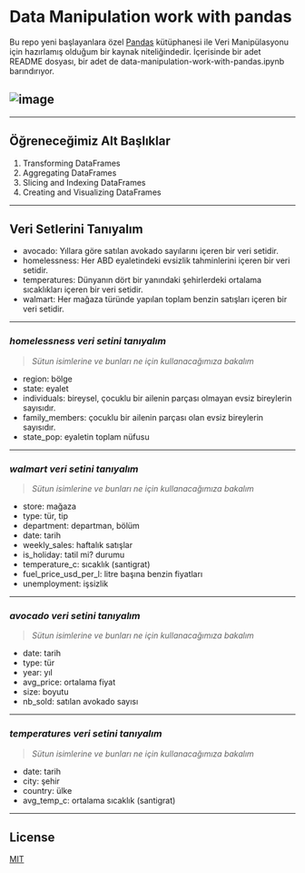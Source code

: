 # Data Manipulation work with pandas

Bu repo yeni başlayanlara özel [Pandas](https://pandas.pydata.org/) kütüphanesi ile Veri Manipülasyonu için hazırlamış olduğum bir kaynak niteliğindedir. İçerisinde bir adet README dosyası, bir adet de data-manipulation-work-with-pandas.ipynb barındırıyor.

![image](https://assets.datacamp.com/production/course_22066/shields/original/shield_image_course_22066_20220125-1-1j2lvkm?1643107261)
---

---
## Öğreneceğimiz Alt Başlıklar
1. Transforming DataFrames
2. Aggregating DataFrames
3. Slicing and Indexing DataFrames
4. Creating and Visualizing DataFrames
---
## Veri Setlerini Tanıyalım
- avocado: Yıllara göre satılan avokado sayılarını içeren bir veri setidir.
- homelessness: Her ABD eyaletindeki evsizlik tahminlerini içeren bir veri setidir.
- temperatures: Dünyanın dört bir yanındaki şehirlerdeki ortalama sıcaklıkları içeren bir veri setidir. 
- walmart: Her mağaza türünde yapılan toplam benzin satışları içeren bir veri setidir.
---
### *homelessness veri setini tanıyalım*
> *Sütun isimlerine ve bunları ne için kullanacağımıza bakalım*
* region: bölge
* state: eyalet
* individuals: bireysel, çocuklu bir ailenin parçası olmayan evsiz bireylerin sayısıdır.
* family_members: çocuklu bir ailenin parçası olan evsiz bireylerin sayısıdır.
* state_pop: eyaletin toplam nüfusu
---
### *walmart veri setini tanıyalım*
> *Sütun isimlerine ve bunları ne için kullanacağımıza bakalım*
* store: mağaza 
* type: tür, tip
* department: departman, bölüm
* date: tarih
* weekly_sales: haftalık satışlar
* is_holiday: tatil mi? durumu
* temperature_c: sıcaklık (santigrat)
* fuel_price_usd_per_l: litre başına benzin fiyatları
* unemployment: işsizlik
---
### *avocado veri setini tanıyalım*
> *Sütun isimlerine ve bunları ne için kullanacağımıza bakalım*
* date: tarih
* type: tür
* year: yıl
* avg_price: ortalama fiyat
* size: boyutu
* nb_sold: satılan avokado sayısı
---
### *temperatures veri setini tanıyalım*
> *Sütun isimlerine ve bunları ne için kullanacağımıza bakalım*
* date: tarih
* city: şehir
* country: ülke
* avg_temp_c: ortalama sıcaklık (santigrat)
---

## License
[MIT](https://choosealicense.com/licenses/mit/)